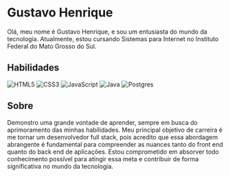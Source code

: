 
# Gustavo Henrique

Olá, meu nome é Gustavo Henrique, e sou um entusiasta do mundo da tecnologia. Atualmente, estou cursando Sistemas para Internet no Instituto Federal do Mato Grosso do Sul. 


## Habilidades 
![HTML5](https://img.shields.io/badge/HTML5-000?style=for-the-badge&logo=html5) 
![CSS3](https://img.shields.io/badge/CSS3-000?style=for-the-badge&logo=css3&logoColor=264CE4)
![JavaScript](https://img.shields.io/badge/JavaScript-fff?style=for-the-badge&logo=javascript)
![Java](https://img.shields.io/badge/java-%23ED8B00.svg?style=for-the-badge&logo=openjdk&logoColor=white)
![Postgres](https://img.shields.io/badge/postgres-%23316192.svg?style=for-the-badge&logo=postgresql&logoColor=white)

## Sobre 

Demonstro uma grande vontade de aprender, sempre em busca do aprimoramento das minhas habilidades. Meu principal objetivo de carreira é me tornar um desenvolvedor full stack, pois acredito que essa abordagem abrangente é fundamental para compreender as nuances tanto do front end quanto do back end de aplicações. Estou comprometido em absorver todo conhecimento possível para atingir essa meta e contribuir de forma significativa no mundo da tecnologia.
